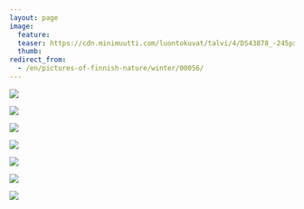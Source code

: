 ```yaml
---
layout: page
image:
  feature:
  teaser: https://cdn.minimuutti.com/luontokuvat/talvi/4/DS43878_-245px.jpg
  thumb:
redirect_from:
  - /en/pictures-of-finnish-nature/winter/00056/
---
```


![](https://cdn.minimuutti.com/luontokuvat/talvi/3/DS43892-800px.jpg)

![](https://cdn.minimuutti.com/luontokuvat/talvi/3/DS43875-800px.jpg)

![](https://cdn.minimuutti.com/luontokuvat/talvi/3/DS43878-800px.jpg)

![](https://cdn.minimuutti.com/luontokuvat/talvi/3/DS43881-800px.jpg)

![](https://cdn.minimuutti.com/luontokuvat/talvi/3/DS43882-800px.jpg)

![](https://cdn.minimuutti.com/luontokuvat/talvi/4/DS43892_1-800px.jpg)

![](https://cdn.minimuutti.com/luontokuvat/talvi/4/DS43878_-800px.jpg)
